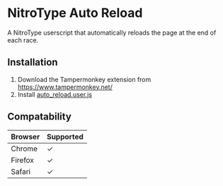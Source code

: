 # NitroType Auto Reload
A NitroType userscript that automatically reloads the page at the end of each race.

## Installation
1. Download the Tampermonkey extension from https://www.tampermonkey.net/
2. Install [auto_reload.user.js](https://github.com/Ray-Adams/NitroType-Auto-Reload/raw/master/auto_reload.user.js)

## Compatability
Browser | Supported
--------|------------
Chrome  |     ✓
Firefox |     ✓
Safari  |     ✓
